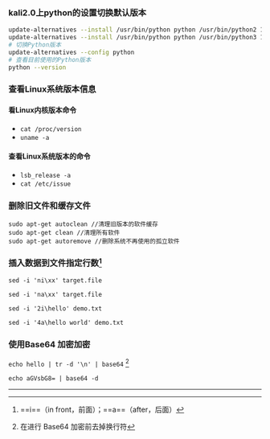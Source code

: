 ### kali2.0上python的设置切换默认版本

```bash
update-alternatives --install /usr/bin/python python /usr/bin/python2 100
update-alternatives --install /usr/bin/python python /usr/bin/python3 150
# 切换Python版本
update-alternatives --config python
# 查看目前使用的Python版本
python --version
```

### 查看Linux系统版本信息

#### 看Linux内核版本命令

- `cat /proc/version`
- `uname -a`

#### 查看Linux系统版本的命令

- `lsb_release -a`
- `cat /etc/issue`

### 删除旧文件和缓存文件

```shell
sudo apt-get autoclean //清理旧版本的软件缓存
sudo apt-get clean //清理所有软件
sudo apt-get autoremove //删除系统不再使用的孤立软件
```

### 插入数据到文件指定行数[^1]

`sed -i 'ni\xx' target.file`

`sed -i 'na\xx' target.file`

`sed -i '2i\hello' demo.txt`

`sed -i '4a\hello world' demo.txt`

### 使用Base64 加密加密

`echo hello | tr -d '\n' | base64` [^2]

`echo aGVsbG8= | base64 -d `



---

[^1]: ==i==（in front，前面）；==a==（after，后面）
[^2]: 在进行 Base64 加密前去掉换行符
